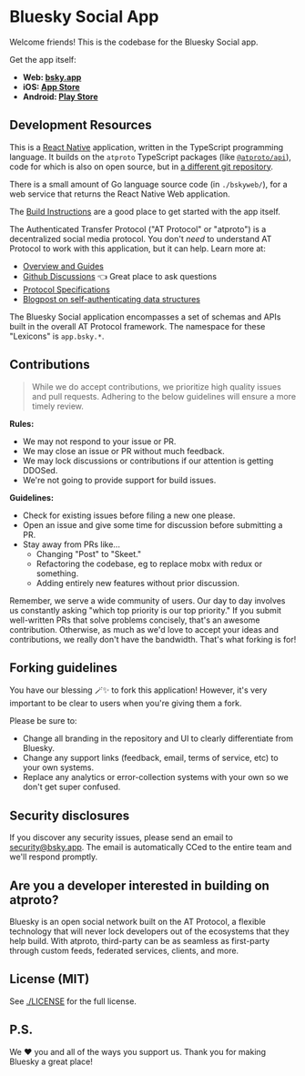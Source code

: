 # Bluesky Social App

Welcome friends! This is the codebase for the Bluesky Social app.

Get the app itself:

- **Web: [bsky.app](https://bsky.app)**
- **iOS: [App Store](https://apps.apple.com/us/app/bluesky-social/id6444370199)**
- **Android: [Play Store](https://play.google.com/store/apps/details?id=xyz.blueskyweb.app)**

## Development Resources

This is a [React Native](https://reactnative.dev/) application, written in the TypeScript programming language. It builds on the `atproto` TypeScript packages (like [`@atproto/api`](https://www.npmjs.com/package/@atproto/api)), code for which is also on open source, but in [a different git repository](https://github.com/bluesky-social/atproto).

There is a small amount of Go language source code (in `./bskyweb/`), for a web service that returns the React Native Web application.

The [Build Instructions](./docs/build.md) are a good place to get started with the app itself.

The Authenticated Transfer Protocol ("AT Protocol" or "atproto") is a decentralized social media protocol. You don't *need* to understand AT Protocol to work with this application, but it can help. Learn more at:

- [Overview and Guides](https://atproto.com/guides/overview)
- [Github Discussions](https://github.com/bluesky-social/atproto/discussions) 👈 Great place to ask questions
- [Protocol Specifications](https://atproto.com/specs/atp)
- [Blogpost on self-authenticating data structures](https://bsky.social/about/blog/3-6-2022-a-self-authenticating-social-protocol)

The Bluesky Social application encompasses a set of schemas and APIs built in the overall AT Protocol framework. The namespace for these "Lexicons" is `app.bsky.*`.

## Contributions

> While we do accept contributions, we prioritize high quality issues and pull requests. Adhering to the below guidelines will ensure a more timely review.

**Rules:**

- We may not respond to your issue or PR.
- We may close an issue or PR without much feedback.
- We may lock discussions or contributions if our attention is getting DDOSed.
- We're not going to provide support for build issues.

**Guidelines:**

- Check for existing issues before filing a new one please.
- Open an issue and give some time for discussion before submitting a PR.
- Stay away from PRs like...
  - Changing "Post" to "Skeet."
  - Refactoring the codebase, eg to replace mobx with redux or something.
  - Adding entirely new features without prior discussion.

Remember, we serve a wide community of users. Our day to day involves us constantly asking "which top priority is our top priority." If you submit well-written PRs that solve problems concisely, that's an awesome contribution. Otherwise, as much as we'd love to accept your ideas and contributions, we really don't have the bandwidth. That's what forking is for!

## Forking guidelines

You have our blessing 🪄✨ to fork this application! However, it's very important to be clear to users when you're giving them a fork.

Please be sure to:

- Change all branding in the repository and UI to clearly differentiate from Bluesky.
- Change any support links (feedback, email, terms of service, etc) to your own systems.
- Replace any analytics or error-collection systems with your own so we don't get super confused.

## Security disclosures

If you discover any security issues, please send an email to security@bsky.app. The email is automatically CCed to the entire team and we'll respond promptly.

## Are you a developer interested in building on atproto?

Bluesky is an open social network built on the AT Protocol, a flexible technology that will never lock developers out of the ecosystems that they help build. With atproto, third-party can be as seamless as first-party through custom feeds, federated services, clients, and more.

## License (MIT)

See [./LICENSE](./LICENSE) for the full license.

## P.S.

We ❤️ you and all of the ways you support us. Thank you for making Bluesky a great place!

